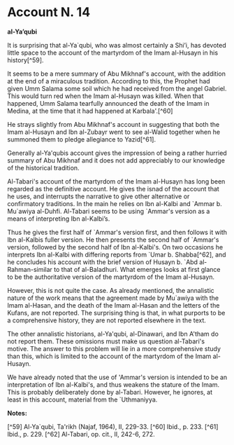 Account N. 14
=============

**al-Ya’qubi**

It is surprising that al-Ya\`qubi, who was almost certainly a Shi’i,
has devoted little space to the account of the martyrdom of the Imam
al-Husayn in his history[^59].

It seems to be a mere summary of Abu Mikhnaf's account, with the
addition at the end of a miraculous tradition. According to this, the
Prophet had given Umm Salama some soil which he had received from the
angel Gabriel. This would turn red when the Imam al-Husayn was killed.
When that happened, Umm Salama tearfully announced the death of the Imam
in Medina, at the time that it had happened at Karbala'.[^60]

He strays slightly from Abu Mikhnaf's account in suggesting that both
the Imam al-Husayn and Ibn al-Zubayr went to see al-Walid together when
he summoned them to pledge allegiance to Yazid[^61].

Generally al-Ya'qubis account gives the impression of being a rather
hurried summary of Abu Mikhnaf and it does not add appreciably to our
knowledge of the historical tradition.

Al-Tabari's account of the martyrdom of the Imam al-Husayn has long
been regarded as the definitive account. He gives the isnad of the
account that he uses, and interrupts the narrative to give other
alternative or confirmatory traditions. In the main he relies on Ibn
al-Kalbi and \`Ammar b. Mu\`awiya al-Duhfi. Al-Tabari seems to be using
\`Ammar's version as a means of interpreting Ibn al-Kalbi’s.

Thus he gives the first half of \`Ammar's version first, and then
follows it with Ibn al-Kalbis fuller version. He then presents the
second half of \`Ammar's version, followed by the second half of Ibn
al-Kalbi's. On two occasions he interprets Ibn al-Kalbi with differing
reports from \`Umar b. Shabba[^62], and he concludes his account with the
brief version of Husayn b. \`Abd al­Rahman-similar to that of
al-Baladhuri. What emerges looks at first glance to be the authoritative
version of the martyrdom of the Imam al-Husayn.

However, this is not quite the case. As already mentioned, the
annalistic nature of the work means that the agreement made by Mu\`awiya
with the Imam al-Hasan, and the death of the Imam al-Hasan and the
letters of the Kufans, are not reported. The surprising thing is that,
in what purports to be a comprehensive history, they are not reported
elsewhere in the text.

The other annalistic historians, al-Ya'qubi, al-Dinawari, and Ibn
A'tham do not report them. These omissions must make us question
al-Tabari's motive. The answer to this problem will lie in a more
comprehensive study than this, which is limited to the account of the
martyrdom of the Imam al-Husayn.

We have already noted that the use of 'Ammar's version is intended to
be an interpretation of Ibn al-Kalbi's, and thus weakens the stature of
the Imam. This is probably deliberately done by al-Tabari. However, he
ignores, at least in this account, material from the \`Uthmaniyya.

**Notes:**

[^59] Al-Ya\`qubi, Ta'rikh (Najaf, 1964), II, 229-33.
[^60] Ibid., p. 233.
[^61] Ibid., p. 229.
[^62] Al-Tabari, op. cit., II, 242-6, 272.

